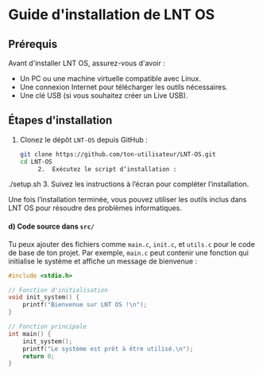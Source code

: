 # Guide d'installation de LNT OS

## Prérequis

Avant d'installer LNT OS, assurez-vous d'avoir :
- Un PC ou une machine virtuelle compatible avec Linux.
- Une connexion Internet pour télécharger les outils nécessaires.
- Une clé USB (si vous souhaitez créer un Live USB).

## Étapes d'installation

1. Clonez le dépôt `LNT-OS` depuis GitHub :
   ```bash
   git clone https://github.com/ton-utilisateur/LNT-OS.git
   cd LNT-OS
     	2.	Exécutez le script d’installation :
./setup.sh
  	3.	Suivez les instructions à l’écran pour compléter l’installation.

Une fois l’installation terminée, vous pouvez utiliser les outils inclus dans LNT OS pour résoudre des problèmes informatiques.
  #### d) Code source dans `src/`

Tu peux ajouter des fichiers comme `main.c`, `init.c`, et `utils.c` pour le code de base de ton projet. Par exemple, `main.c` peut contenir une fonction qui initialise le système et affiche un message de bienvenue :

```c
#include <stdio.h>

// Fonction d'initialisation
void init_system() {
    printf("Bienvenue sur LNT OS !\n");
}

// Fonction principale
int main() {
    init_system();
    printf("Le système est prêt à être utilisé.\n");
    return 0;
}
